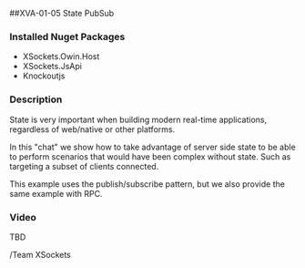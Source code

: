 ##XVA-01-05 State PubSub

### Installed Nuget Packages

- XSockets.Owin.Host
- XSockets.JsApi
- Knockoutjs

### Description

State is very important when building modern real-time applications, regardless of web/native or other platforms.

In this "chat" we show how to take advantage of server side state to be able to perform scenarios that would have been complex without state. Such as targeting a subset of clients connected.

This example uses the publish/subscribe pattern, but we also provide the same example with RPC.

### Video

TBD

/Team XSockets



